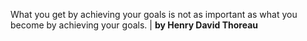 What you get by achieving your goals is not as important as what you become by achieving your goals. | **by Henry David Thoreau**